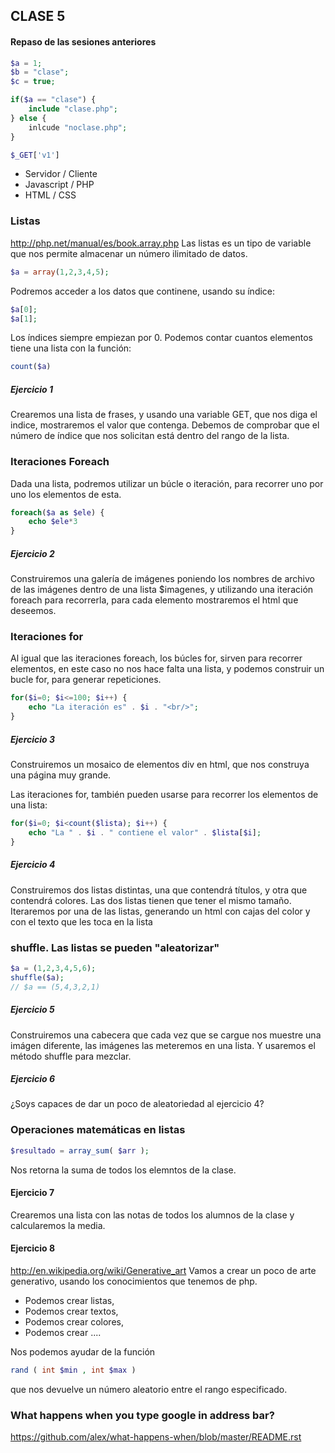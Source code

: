 ## CLASE 5

#### Repaso de las sesiones anteriores

```php
$a = 1;
$b = "clase";
$c = true;

if($a == "clase") {
	include "clase.php";
} else {
	inlcude "noclase.php";
}

$_GET['v1']
```

* Servidor / Cliente
* Javascript / PHP
* HTML / CSS


### Listas

http://php.net/manual/es/book.array.php
Las listas es un tipo de variable que nos permite almacenar un número ilimitado de datos.
```php
$a = array(1,2,3,4,5);
```
Podremos acceder a los datos que continene, usando su índice:
```php
$a[0];
$a[1];
```

Los índices siempre empiezan por 0.
Podemos contar cuantos elementos tiene una lista con la función:

```php
count($a)
```

##### Ejercicio 1

Crearemos una lista de frases, y usando una variable GET, que nos diga el 
indice, mostraremos el valor que contenga. Debemos de comprobar que el número
de índice que nos solicitan está dentro del rango de la lista.


### Iteraciones Foreach

Dada una lista, podremos utilizar un búcle o iteración, para recorrer uno por uno
los elementos de esta.

```php
foreach($a as $ele) {
	echo $ele*3
}
```

##### Ejercicio 2

Construiremos una galería de imágenes poniendo los nombres de archivo de las imágenes dentro de una lista $imagenes, y utilizando una iteración foreach para recorrerla, para cada elemento mostraremos el html que deseemos.

### Iteraciones for

Al igual que las iteraciones foreach, los búcles for, sirven para recorrer elementos, en este caso no nos hace falta una lista, y podemos construir un bucle for, para generar repeticiones.

```php
for($i=0; $i<=100; $i++) {
	echo "La iteración es" . $i . "<br/>";
}
```

##### Ejercicio 3

Construiremos un mosaico de elementos div en html, que nos construya una página muy grande.

Las iteraciones for, también pueden usarse para recorrer los elementos de una lista:

```php
for($i=0; $i<count($lista); $i++) {
	echo "La " . $i . " contiene el valor" . $lista[$i];
}
```

##### Ejercicio 4

Construiremos dos listas distintas, una que contendrá títulos, y otra que contendrá colores. Las dos listas tienen que tener el mismo tamaño. Iteraremos por una de las listas, generando un html con cajas del color y con el texto que les toca en la lista


### shuffle. Las listas se pueden "aleatorizar"

```php
$a = (1,2,3,4,5,6);
shuffle($a);
// $a == (5,4,3,2,1)
```

##### Ejercicio 5

Construiremos una cabecera que cada vez que se cargue nos muestre una imágen diferente, las imágenes las meteremos en una lista. Y usaremos el método shuffle para mezclar. 

##### Ejercicio 6

¿Soys capaces de dar un poco de aleatoriedad al ejercicio 4?

### Operaciones matemáticas en listas

```php
$resultado = array_sum( $arr );
```

Nos retorna la suma de todos los elemntos de la clase.

#### Ejercicio 7

Crearemos una lista con las notas de todos los alumnos de la clase y calcularemos la media.


#### Ejercicio 8

http://en.wikipedia.org/wiki/Generative_art
Vamos a crear un poco de arte generativo, usando los conocimientos que tenemos de php. 

- Podemos crear listas, 
- Podemos crear textos,
- Podemos crear colores,
- Podemos crear ....

Nos podemos ayudar de la función 

```php
rand ( int $min , int $max )
```
que nos devuelve un número aleatorio entre el rango especificado.


### What happens when you type google in address bar?
https://github.com/alex/what-happens-when/blob/master/README.rst

